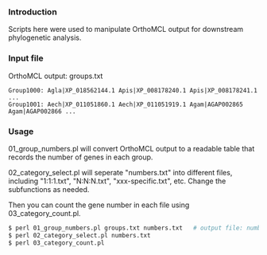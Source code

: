 ### Introduction
Scripts here were used to manipulate OrthoMCL output for downstream phylogenetic analysis. 

### Input file
OrthoMCL output: groups.txt
```
Group1000: Agla|XP_018562144.1 Apis|XP_008178240.1 Apis|XP_008178241.1 ...
Group1001: Aech|XP_011051860.1 Aech|XP_011051919.1 Agam|AGAP002865 Agam|AGAP002866 ...
```

### Usage
01_group_numbers.pl will convert OrthoMCL output to a readable table that records the number of genes in each group.

02_category_select.pl will seperate "numbers.txt" into different files, including "1:1:1.txt", "N:N:N.txt", "xxx-specific.txt", etc. Change the subfunctions as needed.

Then you can count the gene number in each file using 03_category_count.pl.

```bash
$ perl 01_group_numbers.pl groups.txt numbers.txt   # output file: numbers.txt
$ perl 02_category_select.pl numbers.txt
$ perl 03_category_count.pl
```

